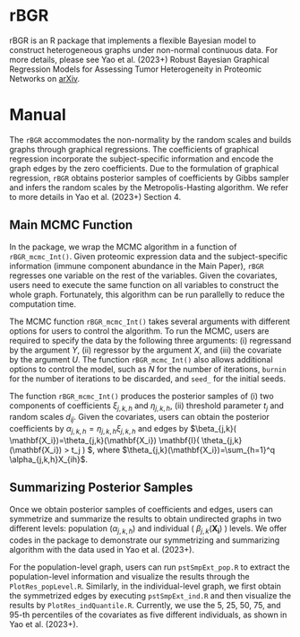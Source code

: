 # rBGR
rBGR is an R package that implements a flexible Bayesian model to construct heterogeneous graphs under non-normal continuous data. For more details, please see Yao et al. (2023+)  Robust Bayesian Graphical Regression Models for Assessing Tumor Heterogeneity in Proteomic Networks on [arXiv](https://arxiv.org/abs/2310.18474).

# Manual
The `rBGR` accommodates the non-normality by the random scales and builds graphs through graphical regressions. The coefficients of graphical regression incorporate the subject-specific information and encode the graph edges by the zero coefficients. Due to the formulation of graphical regression, `rBGR` obtains posterior samples of coefficients by Gibbs sampler and infers the random scales by the Metropolis-Hasting algorithm. We refer to more details in Yao et al. (2023+) Section 4. 

## Main MCMC Function
In the package, we wrap the MCMC algorithm in a function of `rBGR_mcmc_Int()`. Given proteomic expression data and the subject-specific information (immune component abundance in the Main Paper), `rBGR` regresses one variable on the rest of the variables. Given the covariates, users need to execute the same function on all variables to construct the whole graph. Fortunately, this algorithm can be run parallelly to reduce the computation time. 
 
The MCMC function `rBGR_mcmc_Int()` takes several arguments with different options for users to control the algorithm. To run the MCMC, users are required to specify the data by the following three arguments: (i) regressand by the argument $Y$, (ii) regressor by the argument $X$, and (iii) the covariate by the argument $U$. The function `rBGR_mcmc_Int()` also allows additional options to control the model, such as $N$ for the number of iterations, `burnin` for the number of iterations to be discarded, and `seed_` for the initial seeds. 

The function `rBGR_mcmc_Int()` produces the posterior samples of (i) two components of coefficients $\xi_{j,k,h}$ and $\eta_{j,k,h}$, (ii) threshold parameter $t_j$ and random scales $d_{ij}$. Given the covariates, users can obtain the posterior coefficients by $\alpha_{j,k,h}=\eta_{j,k,h}\xi_{j,k,h}$ and edges by $\beta_{j,k}( \mathbf{X_i})=\theta_{j,k}(\mathbf{X_i}) \mathbf{I}(  \theta_{j,k}(\mathbf{X_i})  > t_j ) $, where $\theta_{j,k}(\mathbf{X_i})=\sum_{h=1}^q \alpha_{j,k,h}X_{ih}$.

 
## Summarizing Posterior Samples
Once we obtain posterior samples of coefficients and edges, users can symmetrize and summarize the results to obtain undirected graphs in two different levels: population ($\alpha_{j,k,h}$) and individual ( $\beta_{j,k}( \mathbf{X_i})$ ) levels. We offer codes in the package to demonstrate our symmetrizing and summarizing algorithm with the data used in Yao et al. (2023+).

For the population-level graph, users can run `pstSmpExt_pop.R` to extract the population-level information and visualize the results through the `PlotRes_popLevel.R`. Similarly, in the individual-level graph, we first obtain the symmetrized edges by executing `pstSmpExt_ind.R` and then visualize the results by `PlotRes_indQuantile.R`. Currently, we use the 5, 25, 50, 75, and 95-th percentiles of the covariates as five different individuals, as shown in Yao et al. (2023+).
